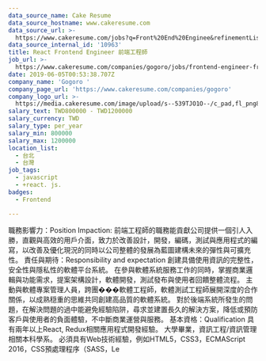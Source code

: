 ```yaml
---
data_source_name: Cake Resume
data_source_hostname: www.cakeresume.com
data_source_url: >-
  https://www.cakeresume.com/jobs?q=Front%20End%20Enginee&refinementList%5Blang_name%5D%5B0%5D=English&refinementList%5Bsalary_type%5D=per_year&range%5Bsalary_range%5D%5Bmin%5D=1000000
data_source_internal_id: '10963'
title: React Frontend Engineer 前端工程師
job_url: >-
  https://www.cakeresume.com/companies/gogoro/jobs/frontend-engineer-front-end-engineer-14c247
date: 2019-06-05T00:53:38.707Z
company_name: 'Gogoro '
company_page_url: 'https://www.cakeresume.com/companies/gogoro'
company_logo_url: >-
  https://media.cakeresume.com/image/upload/s--539TJO1O--/c_pad,fl_png8,h_200,w_200/v1519962195/bs30ppqfsdpnhblxxk90.png
salary_text: TWD800000 - TWD1200000
salary_currency: TWD
salary_type: per_year
salary_min: 800000
salary_max: 1200000
location_list:
  - 台北
  - 台灣
job_tags:
  - javascript
  - +react. js.
badges:
  - Frontend

---
```


職務影響力：Position Impaction: 前端工程師的職務能貢獻公司提供一個引人入勝，直觀與高效的用戶介面，致力於改善設計，開發，編碼，測試與應用程式的編寫，以改善及優化現況的同時以公司整體的發展為藍圖建構未來的彈性與可擴充性。 責任與期待：Responsibility and expectation 創建具備使用資訊的完整性，安全性與隱私性的軟體平台系統。 在參與軟體系統服務工作的同時，掌握商業邏輯與功能需求，提案架構設計，軟體開發，測試發布與使用者回饋整體流程。 主動與軟體專案管理人員，跨團���軟體工程師，軟體測試工程師展開深度的合作關係，以成熟穏重的思維共同創建高品質的軟體系統。 對於後端系統所發生的問題，在解決問題的過中能避免經驗陷阱，尋求並建置長久的解決方案，降低或預防客戶與使用者的負面體驗，不中斷商業運營與服務。 基本資格：Qualification 具有兩年以上React, Redux相關應用程式開發經驗。 大學畢業，資訊工程/資訊管理相關本科學系。 必須具有Web技術經驗，例如HTML5，CSS3，ECMAScript 2016，CSS預處理程序（SASS，Le